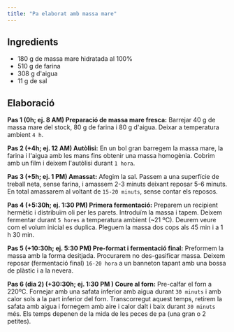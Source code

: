 ```yaml
---
title: "Pa elaborat amb massa mare"
---
```


## Ingredients

* 180 g de massa mare hidratada al 100%
* 510 g de farina
* 308 g d'aigua
* 11 g de sal  

## Elaboració

**Pas 1 (0h; ej. 8 AM) Preparació de massa mare fresca:** Barrejar 40 g de massa mare del stock, 80 g de farina i 80 g d'aigua. Deixar a temperatura ambient `4 h`.

**Pas 2 (+4h; ej. 12 AM) Autòlisi:** En un bol gran barregem la massa mare, la farina i l'aigua amb les mans fins obtenir una massa homogènia. Cobrim amb un film i deixem l'autòlisi durant `1 hora`.

**Pas 3 (+5h; ej. 1 PM) Amassat:** Afegim la sal. Passem a una superfície de treball neta, sense farina, i amassem 2-3 minuts deixant reposar 5-6 minuts. En total amassarem al voltant de `15-20 minuts`, sense contar els reposos.

**Pas 4 (+5:30h; ej. 1:30 PM) Primera fermentació:** Preparem un recipient hermètic i distribuïm oli per les parets. Introduïm la massa i tapem. Deixem fermentar durant `5 hores` a temperatura ambient (~21 ºC). Deurem veure com el volum inicial es duplica. Pleguem la massa dos cops als 45 min i a 1 h 30 min.

**Pas 5 (+10:30h; ej. 5:30 PM) Pre-format i fermentació final:** Preformem la massa amb la forma desitjada. Procurarem no des-gasificar massa. Deixem reposar (fermentació final) `16-20 hora` a un banneton tapant amb una bossa de plàstic i a la nevera.

**Pas 6 (dia 2) (+30:30h; ej. 1:30 PM ) Coure al forn:** Pre-calfar el forn a 220ºC. Fornejar amb una safata inferior amb aigua durant `30 minuts` i amb calor sols a la part inferior del forn. Transcorregut aquest temps, retirem la safata amb aigua i fornegem amb aire i calor dalt i baix durant `30 minuts` més. Els temps depenen de la mida de les peces de pa (una gran o 2 petites).

